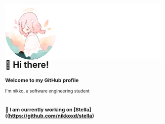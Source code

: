 <img src="nikkoxd.png" height="180" align="right"></img>

# 👋 Hi there!

### Welcome to my GitHub profile

<p>I'm nikko, a software engineering student</br>
<img height="16" width="16" src="https://cdn.simpleicons.org/visualstudiocode/white" />
<img height="16" width="16" src="https://cdn.simpleicons.org/typescript/white" />
<img height="16" width="16" src="https://cdn.simpleicons.org/node.js/white" />
<img height="16" width="16" src="https://cdn.simpleicons.org/c++/white" />
<img height="16" width="16" src="https://cdn.simpleicons.org/csharp/white" />
</p>

### 🔭 I am currently working on [Stella]((https://github.com/nikkoxd/stella)

<!-- ## `🧑🏼‍💻` My skills:

`*` **Languages**

[![My Skills](https://skillicons.dev/icons?i=cpp,c,ts,python)](https://skillicons.dev)

`*` **Frameworks & Libraries**

[![My Skills](https://skillicons.dev/icons?i=astro,nodejs,svelte,tailwind,react)](https://skillicons.dev)

`*` **Toolkit**

[![My Skills](https://skillicons.dev/icons?i=visualstudio,vscode,idea,figma,git,bash,mongodb,nextjs)](https://skillicons.dev) -->

<!--
**T3RRY4/T3RRY4** is a ✨ _special_ ✨ repository because its `README.md` (this file) appears on your GitHub profile.

Here are some ideas to get you started:

- 🔭 I’m currently working on ...
- 🌱 I’m currently learning ...
- 👯 I’m looking to collaborate on ...
- 🤔 I’m looking for help with ...
- 💬 Ask me about ...
- 📫 How to reach me: ...
- 😄 Pronouns: ...
- ⚡ Fun fact: ...
-->
